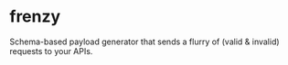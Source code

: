# frenzy
Schema-based payload generator that sends a flurry of (valid &amp; invalid) requests to your APIs.
